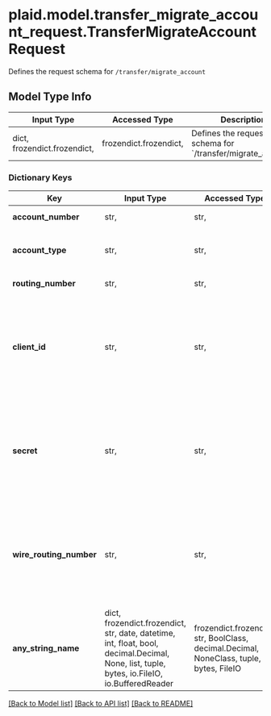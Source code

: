 # plaid.model.transfer_migrate_account_request.TransferMigrateAccountRequest

Defines the request schema for `/transfer/migrate_account`

## Model Type Info
Input Type | Accessed Type | Description | Notes
------------ | ------------- | ------------- | -------------
dict, frozendict.frozendict,  | frozendict.frozendict,  | Defines the request schema for &#x60;/transfer/migrate_account&#x60; | 

### Dictionary Keys
Key | Input Type | Accessed Type | Description | Notes
------------ | ------------- | ------------- | ------------- | -------------
**account_number** | str,  | str,  | The user&#x27;s account number. | 
**account_type** | str,  | str,  | The type of the bank account (&#x60;checking&#x60; or &#x60;savings&#x60;). | 
**routing_number** | str,  | str,  | The user&#x27;s routing number. | 
**client_id** | str,  | str,  | Your Plaid API &#x60;client_id&#x60;. The &#x60;client_id&#x60; is required and may be provided either in the &#x60;PLAID-CLIENT-ID&#x60; header or as part of a request body. | [optional] 
**secret** | str,  | str,  | Your Plaid API &#x60;secret&#x60;. The &#x60;secret&#x60; is required and may be provided either in the &#x60;PLAID-SECRET&#x60; header or as part of a request body. | [optional] 
**wire_routing_number** | str,  | str,  | The user&#x27;s wire transfer routing number. This is the ABA number; for some institutions, this may differ from the ACH number used in &#x60;routing_number&#x60;. | [optional] 
**any_string_name** | dict, frozendict.frozendict, str, date, datetime, int, float, bool, decimal.Decimal, None, list, tuple, bytes, io.FileIO, io.BufferedReader | frozendict.frozendict, str, BoolClass, decimal.Decimal, NoneClass, tuple, bytes, FileIO | any string name can be used but the value must be the correct type | [optional]

[[Back to Model list]](../../README.md#documentation-for-models) [[Back to API list]](../../README.md#documentation-for-api-endpoints) [[Back to README]](../../README.md)

